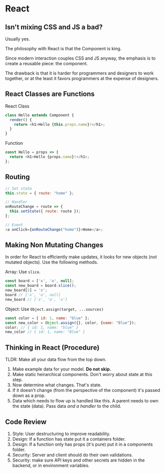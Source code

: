 # React

## Isn't mixing CSS and JS a bad?

Usually yes.

The philosophy with React is that the Component is king.

Since modern interaction couples CSS and JS anyway, the emphasis is to
create a reusable piece: the component.

The drawback is that it is harder for programmers and designers to work
together, or at the least it favors programmers at the expense of designers.

## React Classes are Functions

React Class

```js
class Hello extends Component {
  render() {
    return <h1>Hello {this.props.name}!</h1>;
  }
}
```

Function

```js
const Hello = props => {
  return <h1>Hello {props.name}!</h1>;
};
```

## Routing

```js
// Set state
this.state = { route: "home" };

// Handler
onRouteChange = route => {
  this.setState({ route: route });
};

// Event
<a onClick={onRouteChange("home")}>Home</a>;
```

## Making Non Mutating Changes
In order for React to efficiently make updates, it looks for new objects (not mutated objects). Use the following methods.

Array: Use `slice`.
```js
const board = ['x', 'o', null];
const new_board = board.slice();
new_board[2] = 'x';
board // ['x', 'o', null]
new_board // ['x', 'o', 'x']
```

Object: Use `Object.assign(target, ...sources)`
```js
const color = { id: 1, name: "blue" };
const new_color = Object.assign({}, color, {name: "Blue"});
color; // { id: 1, name: "blue" }
new_color // { id: 1, name: "Blue" }
```

## Thinking in React (Procedure)
TLDR: Make all your data flow from the top down.
1. Make example data for your model. **Do not skip.**
2. Make static heirarchical components. Don't worry about state at this step.
3. Now determine what changes. That's state.
4. If it doesn't change (from the perspective of the component) it's passed down as a prop.
5. Data which needs to flow up is handled like this. A parent needs to own the state (data). Pass data *and a handler* to the child.

## Code Review
1. Style: User destructuring to improve readability.
2. Design: If a function has state put it a containers folder.
3. Design: If a function only has props (it's pure) put it in a components folder.
4. Security: Server and client should do their own validations.
5. Security: make sure API keys and other secrets are hidden in the backend, or in environment variables.
